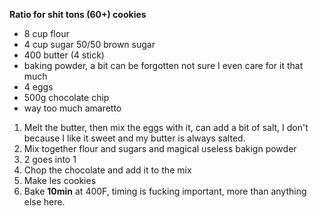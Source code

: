 **Ratio for shit tons (60+) cookies**

* 8 cup flour
* 4 cup sugar 50/50 brown sugar
* 400 butter (4 stick)
* baking powder, a bit can be forgotten not sure I even care for it that much
* 4 eggs
* 500g chocolate chip
* way too much amaretto

1. Melt the butter, then mix the eggs with it, can add a bit of salt, I don't because I like it sweet and my butter is always salted.
2. Mix together flour and sugars and magical useless bakign powder
3. 2 goes into 1
4. Chop the chocolate and add it to the mix
5. Make les cookies
6. Bake **10min** at 400F, timing is fucking important, more than anything else here.

